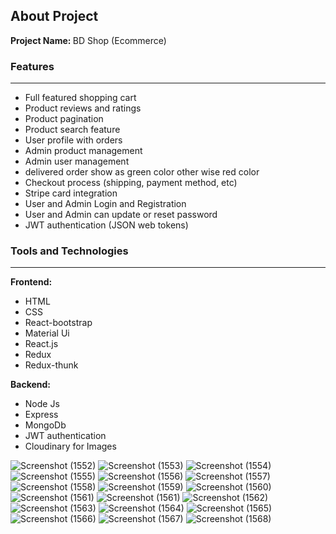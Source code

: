 
<h2>About Project</h2>

<b>Project Name: </b> BD Shop (Ecommerce)

<h3>Features </h3>
<hr />
<ul>
  <li>Full featured shopping cart </li>
  <li>Product reviews and ratings </li>
  <li>Product pagination </li>
  <li>Product search feature </li>
  <li>User profile with orders </li>
  <li>Admin product management </li>
  <li>Admin user management </li>
  <li>delivered order show as green color other wise red color  </li>
  <li>Checkout process (shipping, payment method, etc) </li>
  <li>Stripe card integration </li>
  <li>User and Admin Login and Registration </li>
   <li>User and Admin can update or reset password </li>
  <li>JWT authentication (JSON web tokens) </li>
  
</ul>


<h3>Tools and Technologies </h3>
<hr />

<b>Frontend: </b>
<ul>
  <li> HTML </li>
  <li> CSS </li>
  <li> React-bootstrap </li>
  <li> Material Ui </li>
  <li> React.js </li>
  <li> Redux </li>
  <li> Redux-thunk </li>
</ul>


<b>Backend: </b>
<ul>
  <li> Node Js </li>
  <li> Express </li>
  <li> MongoDb </li>
  <li> JWT authentication </li>
  <li> Cloudinary for Images </li>
</ul>



![Screenshot (1552)](https://user-images.githubusercontent.com/48715379/179342320-109d21fa-d6fe-40e4-b65d-8cd7a77a8798.png)
![Screenshot (1553)](https://user-images.githubusercontent.com/48715379/179342348-19605582-af4f-4efd-9701-c074f1d7aa04.png)
![Screenshot (1554)](https://user-images.githubusercontent.com/48715379/179342352-387afe50-6f99-4211-8234-f8f7cdba8cf6.png)
![Screenshot (1555)](https://user-images.githubusercontent.com/48715379/179342347-f9d0210a-944c-43b8-99ab-3c692f1e4b25.png)
![Screenshot (1556)](https://user-images.githubusercontent.com/48715379/179342350-fcd5e3a3-d352-413a-8c55-01230f4844af.png)
![Screenshot (1557)](https://user-images.githubusercontent.com/48715379/179342349-a482d71a-9ea0-4670-bf8b-caeefe2009bf.png)
![Screenshot (1558)](https://user-images.githubusercontent.com/48715379/179342351-63d05c13-3f0f-4d9a-b29e-906551175234.png)
![Screenshot (1559)](https://user-images.githubusercontent.com/48715379/179342359-57a5509f-0e27-4c96-b657-3999dbb1c231.png)
![Screenshot (1560)](https://user-images.githubusercontent.com/48715379/179342363-5c48fdcb-96ad-4c4c-95b3-0866ee83d898.png)
![Screenshot (1561)](https://user-images.githubusercontent.com/48715379/179342368-93129595-9502-4e3b-895c-ffb88fa75bd1.png)
![Screenshot (1561)](https://user-images.githubusercontent.com/48715379/179342376-9eef30ac-8725-4640-9d91-04828a49a323.png)
![Screenshot (1562)](https://user-images.githubusercontent.com/48715379/179342379-57bebdc8-95ac-460e-bab7-fe4ab62a8807.png)
![Screenshot (1563)](https://user-images.githubusercontent.com/48715379/179342389-e20df43e-51b2-4ca9-8a48-950b0b1659c7.png)
![Screenshot (1564)](https://user-images.githubusercontent.com/48715379/179342391-7f144fcd-4c9e-4bfc-bdd1-46d6155bb526.png)
![Screenshot (1565)](https://user-images.githubusercontent.com/48715379/179342400-be936351-e1af-48cb-be0b-763f416c46ef.png)
![Screenshot (1566)](https://user-images.githubusercontent.com/48715379/179342404-523299b5-b095-4783-9834-e3bf8291ba98.png)
![Screenshot (1567)](https://user-images.githubusercontent.com/48715379/179342406-7269f2cb-30c6-4c2d-9230-1fa32f0f46a2.png)
![Screenshot (1568)](https://user-images.githubusercontent.com/48715379/179342411-24ca2742-44dc-4b66-b264-ee0a95f0d619.png)



